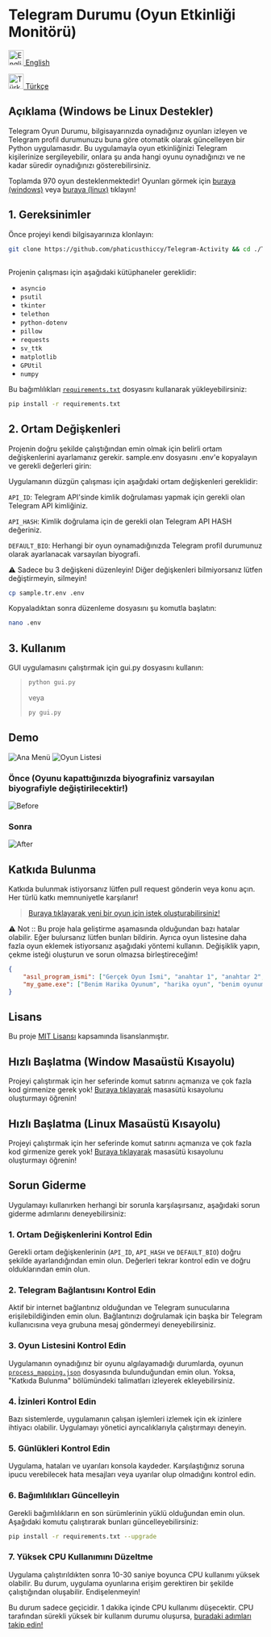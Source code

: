 # Telegram Durumu (Oyun Etkinliği Monitörü)

[<img src="https://images.emojiterra.com/openmoji/v15.0/512px/1f1ec-1f1e7.png" alt="English" width="30" height="30"> English](README.md)

[<img src="https://images.emojiterra.com/openmoji/v15.0/512px/1f1f9-1f1f7.png" alt="Türkçe" width="30" height="30"> Türkçe](README.tr.md)

## Açıklama (Windows be Linux Destekler)

Telegram Oyun Durumu, bilgisayarınızda oynadığınız oyunları izleyen ve Telegram profil durumunuzu buna göre otomatik olarak güncelleyen bir Python uygulamasıdır. Bu uygulamayla oyun etkinliğinizi Telegram kişilerinize sergileyebilir, onlara şu anda hangi oyunu oynadığınızı ve ne kadar süredir oynadığınızı gösterebilirsiniz.

Toplamda 970 oyun desteklenmektedir! Oyunları görmek için [buraya (windows)](https://github.com/phaticusthiccy/Telegram-Activity/blob/master/games/games.csv) veya [buraya (linux)](https://github.com/phaticusthiccy/Telegram-Activity/blob/master/games/games_linux.csv) tıklayın!

## 1. Gereksinimler

Önce projeyi kendi bilgisayarınıza klonlayın:
```bash
git clone https://github.com/phaticusthiccy/Telegram-Activity && cd ./Telegram-Activity
```

## 

Projenin çalışması için aşağıdaki kütüphaneler gereklidir:

- `asyncio`
- `psutil`
- `tkinter`
- `telethon`
- `python-dotenv`
- `pillow`
- `requests`
- `sv_ttk`
- `matplotlib`
- `GPUtil`
- `numpy`

Bu bağımlılıkları [`requirements.txt`](./requirements.txt) dosyasını kullanarak yükleyebilirsiniz:

```bash
pip install -r requirements.txt
```


## 2. Ortam Değişkenleri

Projenin doğru şekilde çalıştığından emin olmak için belirli ortam değişkenlerini ayarlamanız gerekir. sample.env dosyasını .env'e kopyalayın ve gerekli değerleri girin:

Uygulamanın düzgün çalışması için aşağıdaki ortam değişkenleri gereklidir:

``API_ID``: Telegram API'sinde kimlik doğrulaması yapmak için gerekli olan Telegram API kimliğiniz.

``API_HASH``: Kimlik doğrulama için de gerekli olan Telegram API HASH değeriniz.

``DEFAULT_BIO``: Herhangi bir oyun oynamadığınızda Telegram profil durumunuz olarak ayarlanacak varsayılan biyografi.

⚠ Sadece bu 3 değişkeni düzenleyin! Diğer değişkenleri bilmiyorsanız lütfen değiştirmeyin, silmeyin!

```bash
cp sample.tr.env .env
```

Kopyaladıktan sonra düzenleme dosyasını şu komutla başlatın:

```bash
nano .env
```

## 3. Kullanım
GUI uygulamasını çalıştırmak için gui.py dosyasını kullanın:

> ```bash
> python gui.py
> ```
> veya
> ```bash
> py gui.py
> ```

## Demo

![Ana Menü](src/main_page_tr.png)
![Oyun Listesi](src/game_list_tr.png)

### Önce (Oyunu kapattığınızda biyografiniz varsayılan biyografiyle değiştirilecektir!)

![Before](src/before.png)

### Sonra

![After](src/after_tr.png)


## Katkıda Bulunma
Katkıda bulunmak istiyorsanız lütfen pull request gönderin veya konu açın. Her türlü katkı memnuniyetle karşılanır!

> [Buraya tıklayarak yeni bir oyun için istek oluşturabilirsiniz!](https://github.com/phaticusthiccy/Telegram-Activity/issues/new?assignees=phaticusthiccy&labels=enhancement%2C+game+request&projects=&template=new-game-request.md&title=%5BREQUEST%5D+New+Game+Request)

⚠ Not :: Bu proje hala geliştirme aşamasında olduğundan bazı hatalar olabilir. Eğer bulursanız lütfen bunları bildirin. Ayrıca oyun listesine daha fazla oyun eklemek istiyorsanız aşağıdaki yöntemi kullanın. Değişiklik yapın, çekme isteği oluşturun ve sorun olmazsa birleştireceğim!

```json
{
    "asıl_program_ismi": ["Gerçek Oyun İsmi", "anahtar 1", "anahtar 2", "anahtar n..", "asıl_program_ismi"],
    "my_game.exe": ["Benim Harika Oyunum", "harika oyun", "benim oyunum", "my_game.exe"]
}
```

## Lisans
Bu proje [MIT Lisansı](LICENSE.tr.md) kapsamında lisanslanmıştır.

## Hızlı Başlatma (Window Masaüstü Kısayolu)
Projeyi çalıştırmak için her seferinde komut satırını açmanıza ve çok fazla kod girmenize gerek yok! [Buraya tıklayarak](https://github.com/phaticusthiccy/Telegram-Activity/wiki/Windows-Masa%C3%BCst%C3%BC-K%C4%B1sayolu-Nas%C4%B1l-Olu%C5%9Fturulur) masasütü kısayolunu oluşturmayı öğrenin!

## Hızlı Başlatma (Linux Masaüstü Kısayolu)
Projeyi çalıştırmak için her seferinde komut satırını açmanıza ve çok fazla kod girmenize gerek yok! [Buraya tıklayarak](https://github.com/phaticusthiccy/Telegram-Activity/wiki/Linux-Masa%C3%BCst%C3%BC-K%C4%B1sayolu-Nas%C4%B1l-Olu%C5%9Fturulur) masasütü kısayolunu oluşturmayı öğrenin!

## Sorun Giderme

Uygulamayı kullanırken herhangi bir sorunla karşılaşırsanız, aşağıdaki sorun giderme adımlarını deneyebilirsiniz:

### 1. Ortam Değişkenlerini Kontrol Edin
Gerekli ortam değişkenlerinin (`API_ID`, `API_HASH` ve `DEFAULT_BIO`) doğru şekilde ayarlandığından emin olun. Değerleri tekrar kontrol edin ve doğru olduklarından emin olun.

### 2. Telegram Bağlantısını Kontrol Edin
Aktif bir internet bağlantınız olduğundan ve Telegram sunucularına erişilebildiğinden emin olun. Bağlantınızı doğrulamak için başka bir Telegram kullanıcısına veya grubuna mesaj göndermeyi deneyebilirsiniz.

### 3. Oyun Listesini Kontrol Edin
Uygulamanın oynadığınız bir oyunu algılayamadığı durumlarda, oyunun [`process_mapping.json`](./games/process_mapping.json) dosyasında bulunduğundan emin olun. Yoksa, "Katkıda Bulunma" bölümündeki talimatları izleyerek ekleyebilirsiniz.

### 4. İzinleri Kontrol Edin
Bazı sistemlerde, uygulamanın çalışan işlemleri izlemek için ek izinlere ihtiyacı olabilir. Uygulamayı yönetici ayrıcalıklarıyla çalıştırmayı deneyin.

### 5. Günlükleri Kontrol Edin
Uygulama, hataları ve uyarıları konsola kaydeder. Karşılaştığınız soruna ipucu verebilecek hata mesajları veya uyarılar olup olmadığını kontrol edin.

### 6. Bağımlılıkları Güncelleyin
Gerekli bağımlılıkların en son sürümlerinin yüklü olduğundan emin olun. Aşağıdaki komutu çalıştırarak bunları güncelleyebilirsiniz:

```bash
pip install -r requirements.txt --upgrade
```

### 7. Yüksek CPU Kullanımını Düzeltme
Uygulama çalıştırıldıkten sonra 10-30 saniye boyunca CPU kullanımı yüksek olabilir. Bu durum, uygulama oyunlarına erişim gerektiren bir şekilde çalıştığından oluşabilir. Endişelenmeyin!

Bu durum sadece geçicidir. 1 dakika içinde CPU kullanımı düşecektir. CPU tarafından sürekli yüksek bir kullanım durumu oluşursa, [buradaki adımları takip edin!](https://github.com/phaticusthiccy/Telegram-Activity/wiki/Y%C3%BCksek-CPU-Kullan%C4%B1m%C4%B1-%C3%87%C3%B6z%C3%BCm%C3%BC)